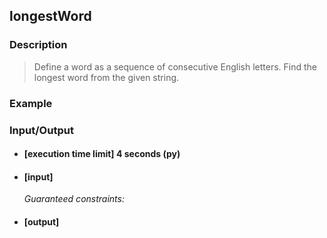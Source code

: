## longestWord

### Description
> Define a word as a sequence of consecutive English letters. Find the longest word from the given string.

### Example

### Input/Output

* #### [execution time limit] 4 seconds (py)

* #### [input]

 	<i>Guaranteed constraints:</i>

* #### [output]
